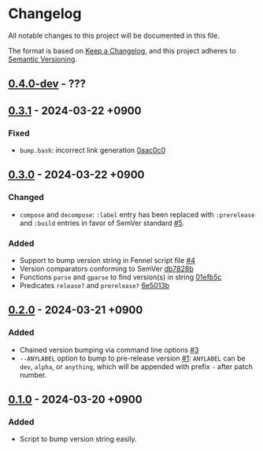 # Changelog

All notable changes to this project will be documented in this file.

The format is based on [Keep a Changelog][1],
and this project adheres to [Semantic Versioning][2].

[1]: https://keepachangelog.com/en/1.1.0/
[2]: https://semver.org/spec/v2.0.0.html

## [0.4.0-dev] - ???

## [0.3.1] - 2024-03-22 +0900

### Fixed

- `bump.bash`: incorrect link generation [0aac0c0]

[0aac0c0]: https://git.sr.ht/~m15a/bump.fnl/commit/0aac0c0

## [0.3.0] - 2024-03-22 +0900

### Changed

- `compose` and `decompose`: `:label` entry has been replaced with
  `:prerelease` and `:build` entries in favor of SemVer standard [#5].

[#5]: https://todo.sr.ht/~m15a/bump.fnl/5

### Added

- Support to bump version string in Fennel script file [#4]
- Version comparators conforming to SemVer [db7828b]
- Functions `parse` and `gparse` to find version(s) in string [01efb5c]
- Predicates `release?` and `prerelease?` [6e5013b]

[#4]: https://todo.sr.ht/~m15a/bump.fnl/4
[db7828b]: https://git.sr.ht/~m15a/bump.fnl/commit/db7828b
[01efb5c]: https://git.sr.ht/~m15a/bump.fnl/commit/01efb5c
[6e5013b]: https://git.sr.ht/~m15a/bump.fnl/commit/6e5013b

## [0.2.0] - 2024-03-21 +0900

### Added

- Chained version bumping via command line options [#3]
- `--ANYLABEL` option to bump to pre-release version [#1]:
  `ANYLABEL` can be `dev`, `alpha`, or `anything`, which will be
  appended with prefix `-` after patch number.

[#3]: https://todo.sr.ht/~m15a/bump.fnl/3
[#1]: https://todo.sr.ht/~m15a/bump.fnl/1

## [0.1.0] - 2024-03-20 +0900

### Added

- Script to bump version string easily.

[0.4.0-dev]: https://git.sr.ht/~m15a/bump.fnl/refs/HEAD
[0.3.1]: https://git.sr.ht/~m15a/bump.fnl/refs/v0.3.1
[0.3.0]: https://git.sr.ht/~m15a/bump.fnl/refs/v0.3.0
[0.2.0]: https://git.sr.ht/~m15a/bump.fnl/refs/v0.2.0
[0.1.0]: https://git.sr.ht/~m15a/bump.fnl/refs/v0.1.0

<!-- vim: set tw=72 spell: -->
